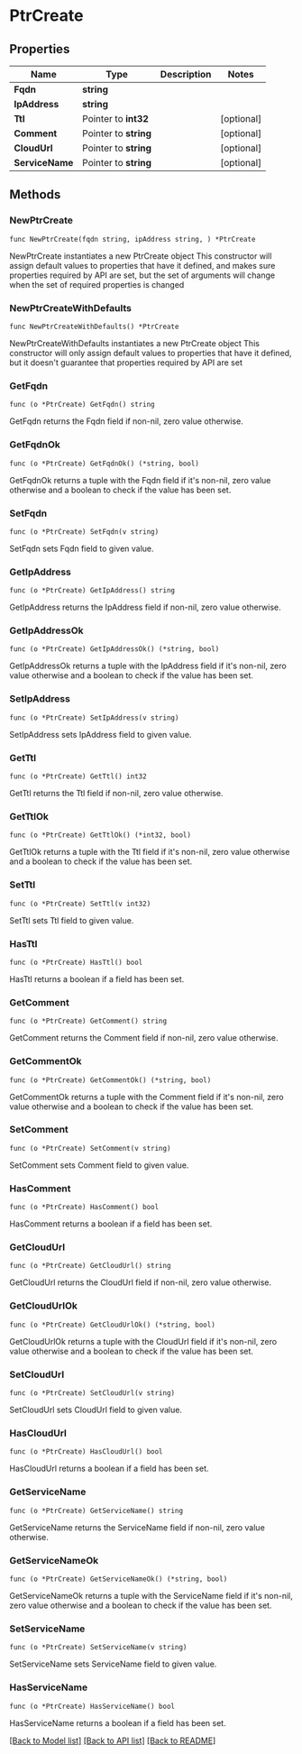 # PtrCreate

## Properties

Name | Type | Description | Notes
------------ | ------------- | ------------- | -------------
**Fqdn** | **string** |  | 
**IpAddress** | **string** |  | 
**Ttl** | Pointer to **int32** |  | [optional] 
**Comment** | Pointer to **string** |  | [optional] 
**CloudUrl** | Pointer to **string** |  | [optional] 
**ServiceName** | Pointer to **string** |  | [optional] 

## Methods

### NewPtrCreate

`func NewPtrCreate(fqdn string, ipAddress string, ) *PtrCreate`

NewPtrCreate instantiates a new PtrCreate object
This constructor will assign default values to properties that have it defined,
and makes sure properties required by API are set, but the set of arguments
will change when the set of required properties is changed

### NewPtrCreateWithDefaults

`func NewPtrCreateWithDefaults() *PtrCreate`

NewPtrCreateWithDefaults instantiates a new PtrCreate object
This constructor will only assign default values to properties that have it defined,
but it doesn't guarantee that properties required by API are set

### GetFqdn

`func (o *PtrCreate) GetFqdn() string`

GetFqdn returns the Fqdn field if non-nil, zero value otherwise.

### GetFqdnOk

`func (o *PtrCreate) GetFqdnOk() (*string, bool)`

GetFqdnOk returns a tuple with the Fqdn field if it's non-nil, zero value otherwise
and a boolean to check if the value has been set.

### SetFqdn

`func (o *PtrCreate) SetFqdn(v string)`

SetFqdn sets Fqdn field to given value.


### GetIpAddress

`func (o *PtrCreate) GetIpAddress() string`

GetIpAddress returns the IpAddress field if non-nil, zero value otherwise.

### GetIpAddressOk

`func (o *PtrCreate) GetIpAddressOk() (*string, bool)`

GetIpAddressOk returns a tuple with the IpAddress field if it's non-nil, zero value otherwise
and a boolean to check if the value has been set.

### SetIpAddress

`func (o *PtrCreate) SetIpAddress(v string)`

SetIpAddress sets IpAddress field to given value.


### GetTtl

`func (o *PtrCreate) GetTtl() int32`

GetTtl returns the Ttl field if non-nil, zero value otherwise.

### GetTtlOk

`func (o *PtrCreate) GetTtlOk() (*int32, bool)`

GetTtlOk returns a tuple with the Ttl field if it's non-nil, zero value otherwise
and a boolean to check if the value has been set.

### SetTtl

`func (o *PtrCreate) SetTtl(v int32)`

SetTtl sets Ttl field to given value.

### HasTtl

`func (o *PtrCreate) HasTtl() bool`

HasTtl returns a boolean if a field has been set.

### GetComment

`func (o *PtrCreate) GetComment() string`

GetComment returns the Comment field if non-nil, zero value otherwise.

### GetCommentOk

`func (o *PtrCreate) GetCommentOk() (*string, bool)`

GetCommentOk returns a tuple with the Comment field if it's non-nil, zero value otherwise
and a boolean to check if the value has been set.

### SetComment

`func (o *PtrCreate) SetComment(v string)`

SetComment sets Comment field to given value.

### HasComment

`func (o *PtrCreate) HasComment() bool`

HasComment returns a boolean if a field has been set.

### GetCloudUrl

`func (o *PtrCreate) GetCloudUrl() string`

GetCloudUrl returns the CloudUrl field if non-nil, zero value otherwise.

### GetCloudUrlOk

`func (o *PtrCreate) GetCloudUrlOk() (*string, bool)`

GetCloudUrlOk returns a tuple with the CloudUrl field if it's non-nil, zero value otherwise
and a boolean to check if the value has been set.

### SetCloudUrl

`func (o *PtrCreate) SetCloudUrl(v string)`

SetCloudUrl sets CloudUrl field to given value.

### HasCloudUrl

`func (o *PtrCreate) HasCloudUrl() bool`

HasCloudUrl returns a boolean if a field has been set.

### GetServiceName

`func (o *PtrCreate) GetServiceName() string`

GetServiceName returns the ServiceName field if non-nil, zero value otherwise.

### GetServiceNameOk

`func (o *PtrCreate) GetServiceNameOk() (*string, bool)`

GetServiceNameOk returns a tuple with the ServiceName field if it's non-nil, zero value otherwise
and a boolean to check if the value has been set.

### SetServiceName

`func (o *PtrCreate) SetServiceName(v string)`

SetServiceName sets ServiceName field to given value.

### HasServiceName

`func (o *PtrCreate) HasServiceName() bool`

HasServiceName returns a boolean if a field has been set.


[[Back to Model list]](../README.md#documentation-for-models) [[Back to API list]](../README.md#documentation-for-api-endpoints) [[Back to README]](../README.md)


